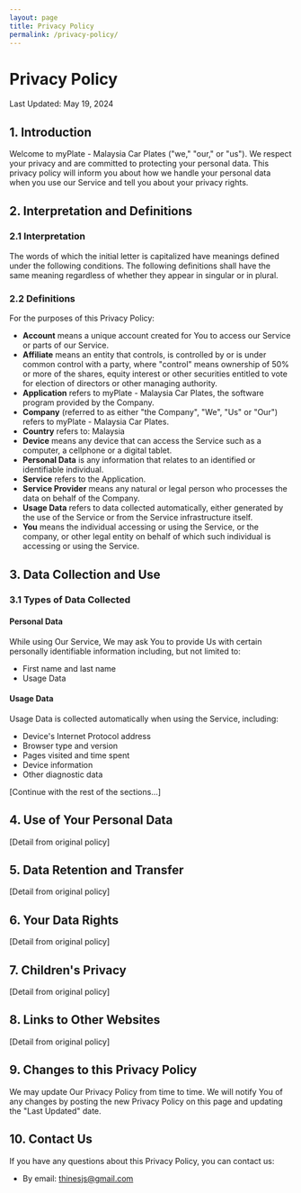 ```yaml
---
layout: page
title: Privacy Policy
permalink: /privacy-policy/
---
```


# Privacy Policy

Last Updated: May 19, 2024

## 1. Introduction
Welcome to myPlate - Malaysia Car Plates ("we," "our," or "us"). We respect your privacy and are committed to protecting your personal data. This privacy policy will inform you about how we handle your personal data when you use our Service and tell you about your privacy rights.

## 2. Interpretation and Definitions

### 2.1 Interpretation
The words of which the initial letter is capitalized have meanings defined under the following conditions. The following definitions shall have the same meaning regardless of whether they appear in singular or in plural.

### 2.2 Definitions
For the purposes of this Privacy Policy:

- **Account** means a unique account created for You to access our Service or parts of our Service.
- **Affiliate** means an entity that controls, is controlled by or is under common control with a party, where "control" means ownership of 50% or more of the shares, equity interest or other securities entitled to vote for election of directors or other managing authority.
- **Application** refers to myPlate - Malaysia Car Plates, the software program provided by the Company.
- **Company** (referred to as either "the Company", "We", "Us" or "Our") refers to myPlate - Malaysia Car Plates.
- **Country** refers to: Malaysia
- **Device** means any device that can access the Service such as a computer, a cellphone or a digital tablet.
- **Personal Data** is any information that relates to an identified or identifiable individual.
- **Service** refers to the Application.
- **Service Provider** means any natural or legal person who processes the data on behalf of the Company.
- **Usage Data** refers to data collected automatically, either generated by the use of the Service or from the Service infrastructure itself.
- **You** means the individual accessing or using the Service, or the company, or other legal entity on behalf of which such individual is accessing or using the Service.

## 3. Data Collection and Use

### 3.1 Types of Data Collected

#### Personal Data
While using Our Service, We may ask You to provide Us with certain personally identifiable information including, but not limited to:
- First name and last name
- Usage Data

#### Usage Data
Usage Data is collected automatically when using the Service, including:
- Device's Internet Protocol address
- Browser type and version
- Pages visited and time spent
- Device information
- Other diagnostic data

[Continue with the rest of the sections...]

## 4. Use of Your Personal Data
[Detail from original policy]

## 5. Data Retention and Transfer
[Detail from original policy]

## 6. Your Data Rights
[Detail from original policy]

## 7. Children's Privacy
[Detail from original policy]

## 8. Links to Other Websites
[Detail from original policy]

## 9. Changes to this Privacy Policy
We may update Our Privacy Policy from time to time. We will notify You of any changes by posting the new Privacy Policy on this page and updating the "Last Updated" date.

## 10. Contact Us
If you have any questions about this Privacy Policy, you can contact us:
- By email: thinesjs@gmail.com
